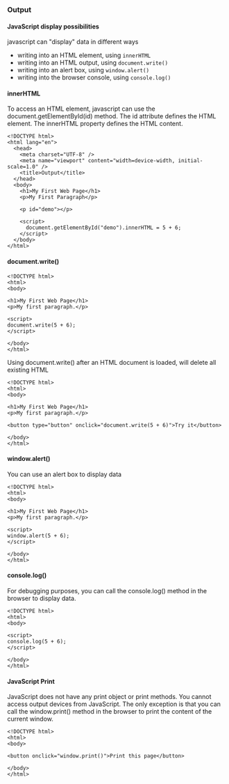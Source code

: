 ### Output
#### JavaScript display possibilities
javascript can "display" data in different ways
* writing into an HTML element, using `innerHTML`
* writing into an HTML output, using `document.write()`
* writing into an alert box, using `window.alert()`
* writing into the browser console, using `console.log()`

#### innerHTML
To access an HTML element, javascript can use the document.getElementById(id) method.
The id attribute defines the HTML element. The innerHTML property defines the HTML content.
```
<!DOCTYPE html>
<html lang="en">
  <head>
    <meta charset="UTF-8" />
    <meta name="viewport" content="width=device-width, initial-scale=1.0" />
    <title>Output</title>
  </head>
  <body>
    <h1>My First Web Page</h1>
    <p>My First Paragraph</p>

    <p id="demo"></p>

    <script>
      document.getElementById("demo").innerHTML = 5 + 6;
    </script>
  </body>
</html>
```
#### document.write()
```
<!DOCTYPE html>
<html>
<body>

<h1>My First Web Page</h1>
<p>My first paragraph.</p>

<script>
document.write(5 + 6);
</script>

</body>
</html>
```
Using document.write() after an HTML document is loaded, will delete all existing HTML
```
<!DOCTYPE html>
<html>
<body>

<h1>My First Web Page</h1>
<p>My first paragraph.</p>

<button type="button" onclick="document.write(5 + 6)">Try it</button>

</body>
</html>
```
#### window.alert()
You can use an alert box to display data
```
<!DOCTYPE html>
<html>
<body>

<h1>My First Web Page</h1>
<p>My first paragraph.</p>

<script>
window.alert(5 + 6);
</script>

</body>
</html>
```
#### console.log()
For debugging purposes, you can call the console.log() method in the browser to display data.
```
<!DOCTYPE html>
<html>
<body>

<script>
console.log(5 + 6);
</script>

</body>
</html>
```
#### JavaScript Print
JavaScript does not have any print object or print methods.
You cannot access output devices from JavaScript.
The only exception is that you can call the window.print() method in the browser to print the content of the current window.
```
<!DOCTYPE html>
<html>
<body>

<button onclick="window.print()">Print this page</button>

</body>
</html>
```
